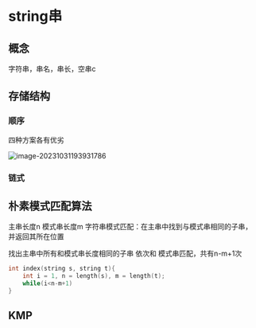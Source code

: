 # string串

## 概念

字符串，串名，串长，空串c

## 存储结构



### 顺序

四种方案各有优劣

![image-20231031193931786](./imgaes/image-20231031193931786.png)

### 链式

## 朴素模式匹配算法

主串长度n
模式串长度m
字符串模式匹配：在主串中找到与模式串相同的子串，并返回其所在位置

找出主串中所有和模式串长度相同的子串 依次和 模式串匹配，共有n-m+1次

```c++
int index(string s, string t){
    int i = 1, n = length(s), m = length(t);
    while(i<n-m+1)
}
```



## KMP

